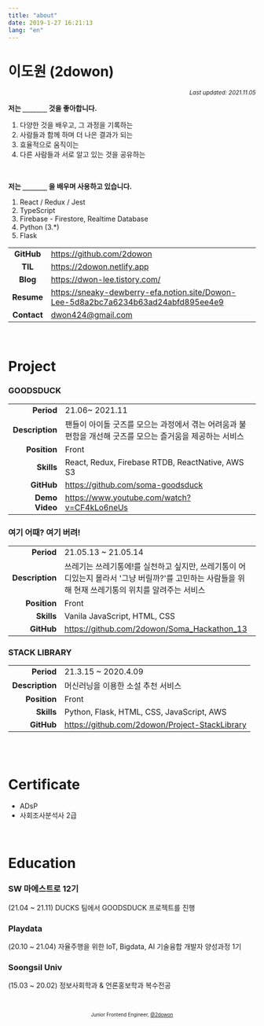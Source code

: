 ```yaml
---
title: "about"
date: 2019-1-27 16:21:13
lang: "en"
---
```


# 이도원 (2dowon)

<div align="right"><sub><i>Last updated: 2021.11.05</i></sub></div>

**저는 `_______` 것을 좋아합니다.**

1. 다양한 것을 배우고, 그 과정을 기록하는
2. 사람들과 함께 하며 더 나은 결과가 되는
3. 효율적으로 움직이는
4. 다른 사람들과 서로 알고 있는 것을 공유하는

</br>

**저는 `_______` 을 배우며 사용하고 있습니다.**

1. React / Redux / Jest
2. TypeScript
3. Firebase - Firestore, Realtime Database 
4. Python (3.\*)
5. Flask


|             |                               |
| :---------: | ----------------------------- |
| **GitHub**  | https://github.com/2dowon     |
|   **TIL**   | https://2dowon.netlify.app    |
|  **Blog**   | https://dwon-lee.tistory.com/ |
| **Resume**  | https://sneaky-dewberry-efa.notion.site/Dowon-Lee-5d8a2bc7a6234b63ad24abfd895ee4e9     |
| **Contact** | <dwon424@gmail.com>           |

<br />

# Project

### GOODSDUCK

|                 |                                                             |
| --------------: | ----------------------------------------------------------- |
|      **Period** | 21.06~ 2021.11                                       |
| **Description** |  팬들이 아이돌 굿즈를 모으는 과정에서 겪는 어려움과 불편함을 개선해 굿즈를 모으는 즐거움을 제공하는 서비스 |
|    **Position** | Front                                                |
|      **Skills** | React, Redux, Firebase RTDB, ReactNative, AWS S3                                 |
|      **GitHub** | https://github.com/soma-goodsduck                    |
|      **Demo Video** | https://www.youtube.com/watch?v=CF4kLo6neUs                   |

### 여기 어때? 여기 버려!

|                 |                                                             |
| --------------: | ----------------------------------------------------------- |
|      **Period** | 21.05.13 ~ 21.05.14                                       |
| **Description** | 쓰레기는 쓰레기통에!를 실천하고 싶지만, 쓰레기통이 어디있는지 몰라서 '그냥 버릴까?'를 고민하는 사람들을 위해 현재 쓰레기통의 위치를 알려주는 서비스 |
|    **Position** | Front                                             |
|      **Skills** | Vanila JavaScript, HTML, CSS                                 |
|      **GitHub** | https://github.com/2dowon/Soma_Hackathon_13                     |

### STACK LIBRARY

|                 |                                                |
| --------------: | ---------------------------------------------- |
|      **Period** | 21.3.15 ~ 2020.4.09                            |
| **Description** | 머신러닝을 이용한 소설 추천 서비스             |
|    **Position** | Front                                          |
|      **Skills** | Python, Flask, HTML, CSS, JavaScript, AWS      |
|      **GitHub** | https://github.com/2dowon/Project-StackLibrary |

<br />

<br />

# Certificate

- ADsP
- 사회조사분석사 2급

<br />

# Education

### SW 마에스트로 12기
(21.04 ~ 21.11) DUCKS 팀에서 GOODSDUCK 프로젝트를 진행

### Playdata

(20.10 ~ 21.04) 자율주행을 위한 IoT, Bigdata, AI 기술융합 개발자 양성과정 1기

### Soongsil Univ

(15.03 ~ 20.02) 정보사회학과 & 언론홍보학과 복수전공

<div align="center" class="final">

<br/>

<sub><sup>Junior Frontend Engineer, <a href="https://github.com/2dowon">@2dowon</a></sup></sub>

</div>
